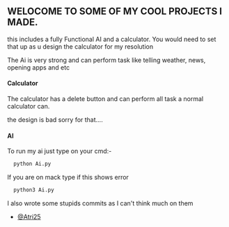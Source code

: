 ## WELOCOME TO SOME OF MY COOL PROJECTS I MADE.
this includes a fully Functional AI and a calculator. 
You would need to set that up as u design the calculator
for my resolution

The Ai is very strong and can perform task like telling weather, news, opening apps and etc

#### Calculator

The calculator has a delete button and can perform all task a normal calculator can.

the design is bad sorry for that....

#### AI

To run my ai just type on your cmd:-
```bash
  python Ai.py
```
If you are on mack type if this shows error
```bash
  python3 Ai.py
```

I also wrote some stupids commits as I can't think much on them
- [@Atri25](https://www.github.com/Atri25)

